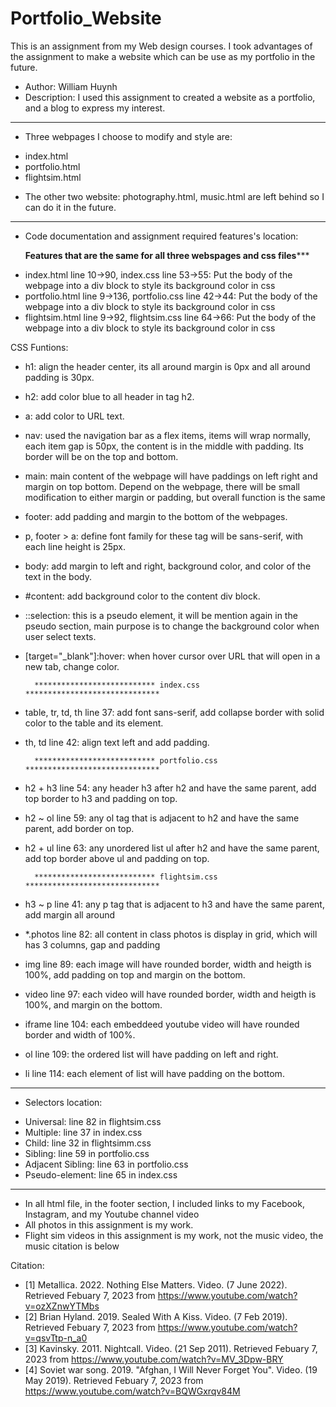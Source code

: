 # Portfolio_Website
This is an assignment from my Web design courses. I took advantages of the assignment to make a website which can be use as my portfolio in the future.
- Author: William Huynh
- Description: I used this assignment to created a website as a portfolio, and a blog to express my interest.

---------------------------------------------------------------------------------------------------------------------
- Three webpages I choose to modify and style are:
+ index.html
+ portfolio.html
+ flightsim.html

- The other two website: photography.html, music.html are left behind so I can do it in the future.

---------------------------------------------------------------------------------------------------------------------
- Code documentation and assignment required features's location:

	**********Features that are the same for all three webspages and css files*************
+ index.html line 10->90, index.css line 53->55: Put the body of the webpage into a div block to style its background color in css
+ portfolio.html line 9->136, portfolio.css line 42->44: Put the body of the webpage into a div block to style its background color in css
+ flightsim.html line 9->92, flightsim.css line 64->66: Put the body of the webpage into a div block to style its background color in css

CSS Funtions:
+ h1: align the header center, its all around margin is 0px and all around padding is 30px.
+ h2: add color blue to all header in tag h2.
+ a: add color to URL text.
+ nav: used the navigation bar as a flex items, items will wrap normally, each item gap is 50px, the content is in the middle with padding. Its border will be on the top and bottom.
+ main: main content of the webpage will have paddings on left right and margin on top bottom. Depend on the webpage, there will be small modification to either margin or padding, but overall function is the same
+ footer: add padding and margin to the bottom of the webpages.
+ p, footer > a: define font family for these tag will be sans-serif, with each line height is 25px.
+ body: add margin to left and right, background color, and color of the text in the body.
+ #content: add background color to the content div block.
+ ::selection: this is a pseudo element, it will be mention again in the pseudo section, main purpose is to change the background color when user select texts.
+ [target="_blank"]:hover: when hover cursor over URL that will open in a new tab, change color.

        *************************** index.css ******************************
+ table, tr, td, th line 37: add font sans-serif, add collapse border with solid color to the table and its element.
+ th, td line 42: align text left and add padding.

        *************************** portfolio.css ******************************
+ h2 + h3 line 54: any header h3 after h2 and have the same parent, add top border to h3 and padding on top.
+ h2 ~ ol line 59: any ol tag that is adjacent to h2 and have the same parent, add border on top.
+ h2 + ul line 63: any unordered list ul after h2 and have the same parent, add top border above ul and padding on top.

        *************************** flightsim.css ******************************
+ h3 ~ p line 41: any p tag that is adjacent to h3 and have the same parent, add margin all around
+ *.photos line 82: all content in class photos is display in grid, which will has 3 columns, gap and padding
+ img line 89: each image will have rounded border, width and heigth is 100%, add padding on top and margin on the bottom.
+ video line 97: each video will have rounded border, width and heigth is 100%, and margin on the bottom.
+ iframe line 104: each embeddeed youtube video will have rounded border and width of 100%.
+ ol line 109: the ordered list will have padding on left and right.
+ li line 114: each element of list will have padding on the bottom.

---------------------------------------------------------------------------------------------------------------------------
- Selectors location:
+ Universal: line 82 in flightsim.css
+ Multiple: line 37 in index.css
+ Child: line 32 in flightsimm.css
+ Sibling: line 59 in portfolio.css
+ Adjacent Sibling: line 63 in portfolio.css
+ Pseudo-element: line 65 in index.css

-------------------------------------------------------------------------------------------------------------------------------------
- In all html file, in the footer section, I included links to my Facebook, Instagram, and my Youtube channel video
- All photos in this assignment is my work.
- Flight sim videos in this assignment is my work, not the music video, the music citation is below 

Citation:
- [1] Metallica. 2022. Nothing Else Matters. Video. (7 June 2022). Retrieved Febuary 7, 2023 from https://www.youtube.com/watch?v=ozXZnwYTMbs
- [2] Brian Hyland. 2019. Sealed With A Kiss. Video. (7 Feb 2019). Retrieved Febuary 7, 2023 from https://www.youtube.com/watch?v=qsvTtp-n_a0
- [3] Kavinsky. 2011. Nightcall. Video. (21 Sep 2011). Retrieved Febuary 7, 2023 from https://www.youtube.com/watch?v=MV_3Dpw-BRY
- [4] Soviet war song. 2019. "Afghan, I Will Never Forget You". Video. (19 May 2019). Retrieved Febuary 7, 2023 from https://www.youtube.com/watch?v=BQWGxrqv84M
